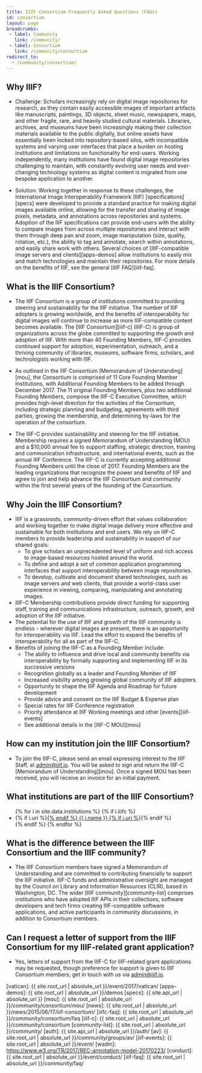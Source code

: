 ```yaml
---
title: IIIF Consortium Frequently Asked Questions (FAQs)
id: consortium
layout: page
breadcrumbs:
 - label: Community
   link: /community/
 - label: Consortium
   link: /community/consortium
redirect_to:
  - /community/consortium/
---
```


## Why IIIF?

 * Challenge: Scholars increasingly rely on digital image repositories for research, as they contain easily accessible images of important artifacts like manuscripts, paintings, 3D objects, sheet music, newspapers, maps, and other fragile, rare, and heavily studied cultural materials.  Libraries, archives, and museums have been increasingly making their collection materials available to the public digitally, but online assets have essentially been locked into repository-based silos, with incompatible systems and varying user interfaces that place a burden on hosting institutions and limitations on functionality for end-users. Working independently, many institutions have found digital image repositories challenging to maintain, with constantly evolving user needs and ever-changing technology systems as digital content is migrated from one bespoke application to another.

 * Solution: Working together in response to these challenges, the International Image Interoperability Framework (IIIF) [specifications][specs] were developed to provide a standard practice for making digital images available online, allowing for the transfer and sharing of image pixels, metadata, and annotations across repositories and systems. Adoption of the IIIF specifications can provide end-users with the ability to compare images from across multiple repositories and interact with them through deep pan and zoom, image manipulation (size, quality, rotation, etc.), the ability to tag and annotate, search within annotations, and easily share work with others. Several choices of [IIIF-compatible image servers and clients][apps-demos] allow institutions to easily mix and match technologies and maintain their repositories. For more details on the benefits of IIIF, see the general [IIIF FAQ][iiif-faq].

## What is the IIIF Consortium?

 * The IIIF Consortium is a group of institutions committed to providing steering and sustainability for the IIIF initiative. The number of IIIF adopters is growing worldwide, and the benefits of interoperability for digital images will continue to increase as more IIIF-compatible content becomes available. The [IIIF Consortium][iiif-c] (IIIF-C) is group of organizations across the globe committed to supporting the growth and adoption of IIIF. With more than 40 Founding Members, IIIF-C provides continued support for adoption, experimentation, outreach, and a thriving community of libraries, museums, software firms, scholars, and technologists working with IIIF.

 * As outlined in the IIIF Consortium [Memorandum of Understanding][mou], the Consortium is comprised of 11 Core Founding Member Institutions, with Additional Founding Members to be added through December 2017. The 11 original Founding Members, plus two additional Founding Members, compose the IIIF-C Executive Committee, which provides high-level direction for the activities of the Consortium, including strategic planning and budgeting, agreements with third parties, growing the membership, and determining by-laws for the operation of the consortium.

 * The IIIF-C provides sustainability and steering for the IIIF initiative. Membership requires a signed Memorandum of Understanding (MOU) and a $10,000 annual fee to support staffing, strategic direction, training and communication infrastructure, and international events, such as the annual IIIF Conference. The IIIF-C is currently accepting additional Founding Members until the close of 2017. Founding Members are the leading organizations that recognize the power and benefits of IIIF and agree to join and help advance the IIIF Consortium and community within the first several years of the founding of the Consortium.

## Why Join the IIIF Consortium?

  * IIIF is a grassroots, community-driven effort that values collaboration and working together to make digital image delivery more effective and sustainable for both institutions and end users. We rely on IIIF-C members to provide leadership and sustainability in support of our shared goals:
     * To give scholars an unprecedented level of uniform and rich access to image-based resources hosted around the world.
     * To define and adopt a set of common application programming interfaces that support interoperability between image repositories.
     * To develop, cultivate and document shared technologies, such as image servers and web clients, that provide a world-class user experience in viewing, comparing, manipulating and annotating images.
  * IIIF-C Membership contributions provide direct funding for supporting staff, training and communications infrastructure, outreach, growth, and adoption of the IIIF initiative.
  * The potential for the use of IIIF and growth of the IIIF community is endless - wherever digital images are present, there is an opportunity for interoperability via IIIF. Lead the effort to expand the benefits of interoperability for all as part of the IIIF-C.
  * Benefits of joining the IIIF-C as a Founding Member include:
     * The ability to influence and drive local and community benefits via interoperability by formally supporting and implementing IIIF in its successive versions
     * Recognition globally as a leader and Founding Member of IIIF
     * Increased visibility among growing global community of IIIF adopters
     * Opportunity to shape the IIIF Agenda and Roadmap for future development
     * Provide advice and consent on the IIIF Budget & Expense plan
     * Special rates for IIIF Conference registration
     * Priority attendance at IIIF Working meetings and other [events][iiif-events]
     * See additional details in the [IIIF-C MOU][mou]

## How can my institution join the IIIF Consortium?

 * To join the IIIF-C, please send an email expressing interest to the IIIF Staff, at <admin@iiif.io>. You will be asked to sign and return the IIIF-C [Memorandum of Understanding][mou]. Once a signed MOU has been received, you will receive an invoice for an initial payment.

## What institutions are part of the IIIF Consortium?

<ul>
{% for i in site.data.institutions %}
    {% if i.iiifc %}
  <li>
      {% if i.uri %}<a href="{{ i.uri }}">{% endif %}
        {{ i.name }}
      {% if i.uri %}</a>{% endif %}
  </li>
    {% endif %}
{% endfor %}
</ul>

## What is the difference between the IIIF Consortium and the IIIF community?

 * The IIIF Consortium members have signed a Memorandum of Understanding and are committed to contributing financially to support the IIIF initiative. IIIF-C funds and administrative oversight are managed by the Council on Library and Information Resources (CLIR), based in Washington, DC. The wider [IIIF community][community-list] comprises institutions who have adopted IIIF APIs in their collections, software developers and tech firms creating IIIF-compatible software applications, and active participants in community discussions, in addition to Consortium members.

## Can I request a letter of support from the IIIF Consortium for my IIIF-related grant application?

 * Yes, letters of support from the IIIF-C for IIIF-related grant applications may be requested, though preference for support is given to IIIF Consortium members; get in touch with us via admin@iiif.io.

[vatican]: {{ site.root_url | absolute_url }}/event/2017/vatican/
[apps-demos]: {{ site.root_url | absolute_url }}/demos
[specs]: {{ site.api_url | absolute_url }}
[mou]: {{ site.root_url | absolute_url }}/community/consortium/mou/
[news]: {{ site.root_url | absolute_url }}/news/2015/06/17/iiif-consortium/
[iiifc-faq]: {{ site.root_url | absolute_url }}/community/consortium/faq
[iiif-c]: {{ site.root_url | absolute_url }}/community/consortium
[community-list]: {{ site.root_url | absolute_url }}/community/
[auth]: {{ site.api_url | absolute_url }}/auth/
[av]: {{ site.root_url | absolute_url }}/community/groups/av/
[iiif-events]: {{ site.root_url | absolute_url }}/event/
[wadm]: https://www.w3.org/TR/2017/REC-annotation-model-20170223/
[conduct]: {{ site.root_url | absolute_url }}/event/conduct/
[iiif-faq]: {{ site.root_url | absolute_url }}/community/faq/

